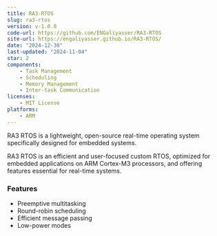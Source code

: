 ```yaml
---
title: RA3-RTOS
slug: ra3-rtos
version: v-1.0.0
code-url: https://github.com/ENGaliyasser/RA3-RTOS
site-url: https://engaliyasser.github.io/RA3-RTOS/
date: "2024-12-30"
last-updated: "2024-11-04"
star: 2
components:
    - Task Management
    - Scheduling
    - Memory Management
    - Inter-task Communication
licenses:
    - MIT License
platforms:
    - ARM
---
```

RA3 RTOS is a lightweight, open-source real-time operating system specifically designed for embedded systems.

 <!--more--> 

RA3 RTOS is an efficient and user-focused custom RTOS, optimized for embedded applications on ARM Cortex-M3 processors, and offering features essential for real-time systems.

### Features

- Preemptive multitasking
- Round-robin scheduling
- Efficient message passing
- Low-power modes
